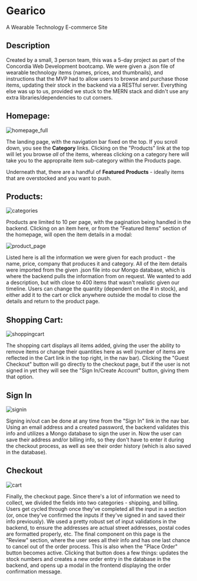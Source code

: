 # Gearico
A Wearable Technology E-commerce Site

## Description
Created by a small, 3 person team, this was a 5-day project as part of the Concordia Web Development bootcamp. We were given a .json file of wearable technology items (names, prices, and thumbnails), and instructions that the MVP had to allow users to browse and purchase those items, updating their stock in the backend via a RESTful server. Everything else was up to us, provided we stuck to the MERN stack and didn't use any extra libraries/dependencies to cut corners.

## Homepage:

![homepage_full](https://user-images.githubusercontent.com/97937045/167347569-1343bcd4-43d5-4091-ad7c-613edbb7ee11.png)

The landing page, with the navigation bar fixed on the top. If you scroll down, you see the **Category** links. Clicking on the "Products" link at the top will let you browse _all_ of the items, whereas clicking on a category here will take you to the appropraite item sub-category within the Products page.

Underneath that, there are a handful of **Featured Products** - ideally items that are overstocked and you want to push.

## Products:

![categories](https://user-images.githubusercontent.com/97937045/167344690-8d4a35be-cbd0-455f-bfec-b314541a8133.png)

Products are limited to 10 per page, with the pagination being handled in the backend. Clicking on an item here, or from the "Featured Items" section of the homepage, will open the item details in a modal:

![product_page](https://user-images.githubusercontent.com/97937045/167347214-495f213e-dae4-4d89-9113-5842b1ff333c.png)

Listed here is all the information we were given for each product - the name, price, company that produces it and category. All of the item details were imported from the given .json file into our Mongo database, which is where the backend pulls the information from on request. We wanted to add a description, but with close to 400 items that wasn't realistic given our timeline. Users can change the quantity (dependent on the # in stock), and either add it to the cart or click anywhere outside the modal to close the details and return to the product page.

## Shopping Cart:

![shoppingcart](https://user-images.githubusercontent.com/97937045/167350250-62b6f5a6-c549-49b1-942a-3aff424f2bb1.png)

The shopping cart displays all items added, giving the user the ability to remove items or change their quantities here as well (number of items are reflected in the Cart link in the top right, in the nav bar). Clicking the "Guest Checkout" button will go directly to the checkout page, but if the user is not signed in yet they will see the "Sign In/Create Account" button, giving them that option.

## Sign In

![signin](https://user-images.githubusercontent.com/97937045/167347900-943927e9-6c2e-4982-b6cd-0d289328ae4d.png)

Signing in/out can be done at any time from the "Sign In" link in the nav bar. Using an email address and a created password, the backend validates this info and utilizes a Mongo database to sign the user in. Now the user can save their address and/or billing info, so they don't have to enter it during the checkout process, as well as see their order history (which is also saved in the database).

## Checkout

![cart](https://user-images.githubusercontent.com/97937045/167348774-a3f5b3d7-3194-47f6-93dc-e3b94e7f8b6d.png)

Finally, the checkout page. Since there's a lot of information we need to collect, we divided the fields into two categories - shipping, and billing. Users get cycled through once they've completed all the input in a section (or, once they've confirmed the inputs if they've signed in and saved their info previously). We used a pretty robust set of input validations in the backend, to ensure the addresses are actual street addresses, postal codes are formatted properly, etc. The final component on this page is the "Review" section, where the user sees all their info and has one last chance to cancel out of the order process. This is also when the "Place Order" button becomes active. Clicking that button does a few things: updates the stock numbers and creates a new order entry in the database in the backend, and opens up a modal in the frontend displaying the order confirmation message.
